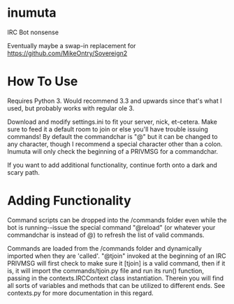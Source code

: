 inumuta
=======

IRC Bot nonsense

Eventually maybe a swap-in replacement for https://github.com/MikeOntry/Sovereign2

How To Use
===

Requires Python 3. Would recommend 3.3 and upwards since that's what I used, but probably works with regular ole 3.

Download and modify settings.ini to fit your server, nick, et-cetera. Make sure to feed it a default room to join or
else you'll have trouble issuing commands! By default the commandchar is "@" but it can be changed to any character,
though I recommend a special character other than a colon. Inumuta will only check the beginning of a PRIVMSG for a
commandchar.

If you want to add additional functionality, continue forth onto a dark and scary path.

Adding Functionality
===

Command scripts can be dropped into the /commands folder even while the bot is running--issue the special command
"@reload" (or whatever your commandchar is instead of @) to refresh the list of valid commands.

Commands are loaded from the /commands folder and dynamically imported when they are 'called'. "@tjoin" invoked at the 
beginning of an IRC PRIVMSG will first check to make sure it [tjoin] is a valid command, then if it is, it will import 
the commands/tjoin.py file and run its run() function, passing in the contexts.IRCContext class instantiation. Therein
you will find all sorts of variables and methods that can be utilized to different ends. See contexts.py for more
documentation in this regard.